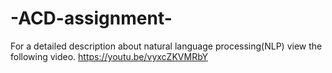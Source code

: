# -ACD-assignment-
For a detailed description about natural language processing(NLP) view the following video.
https://youtu.be/vyxcZKVMRbY 
